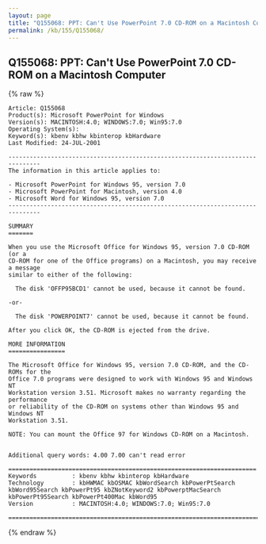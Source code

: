 ```yaml
---
layout: page
title: "Q155068: PPT: Can't Use PowerPoint 7.0 CD-ROM on a Macintosh Computer"
permalink: /kb/155/Q155068/
---
```


## Q155068: PPT: Can't Use PowerPoint 7.0 CD-ROM on a Macintosh Computer

{% raw %}

	Article: Q155068
	Product(s): Microsoft PowerPoint for Windows
	Version(s): MACINTOSH:4.0; WINDOWS:7.0; Win95:7.0
	Operating System(s): 
	Keyword(s): kbenv kbhw kbinterop kbHardware
	Last Modified: 24-JUL-2001
	
	-------------------------------------------------------------------------------
	The information in this article applies to:
	
	- Microsoft PowerPoint for Windows 95, version 7.0 
	- Microsoft PowerPoint for Macintosh, version 4.0 
	- Microsoft Word for Windows 95, version 7.0 
	-------------------------------------------------------------------------------
	
	SUMMARY
	=======
	
	When you use the Microsoft Office for Windows 95, version 7.0 CD-ROM (or a
	CD-ROM for one of the Office programs) on a Macintosh, you may receive a message
	similar to either of the following:
	
	  The disk 'OFFP95BCD1' cannot be used, because it cannot be found.
	
	-or-
	
	  The disk 'POWERPOINT7' cannot be used, because it cannot be found.
	
	After you click OK, the CD-ROM is ejected from the drive.
	
	MORE INFORMATION
	================
	
	The Microsoft Office for Windows 95, version 7.0 CD-ROM, and the CD-ROMs for the
	Office 7.0 programs were designed to work with Windows 95 and Windows NT
	Workstation version 3.51. Microsoft makes no warranty regarding the performance
	or reliability of the CD-ROM on systems other than Windows 95 and Windows NT
	Workstation 3.51.
	
	NOTE: You can mount the Office 97 for Windows CD-ROM on a Macintosh.
	
	
	Additional query words: 4.00 7.00 can't read error
	
	======================================================================
	Keywords          : kbenv kbhw kbinterop kbHardware 
	Technology        : kbHWMAC kbOSMAC kbWordSearch kbPowerPtSearch kbWord95Search kbPowerPt95 kbZNotKeyword2 kbPowerptMacSearch kbPowerPt95Search kbPowerPt400Mac kbWord95
	Version           : MACINTOSH:4.0; WINDOWS:7.0; Win95:7.0
	
	=============================================================================
	

{% endraw %}
